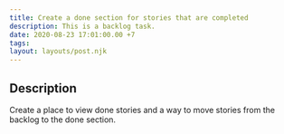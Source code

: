 ```yaml
---
title: Create a done section for stories that are completed
description: This is a backlog task.
date: 2020-08-23 17:01:00.00 +7
tags:
layout: layouts/post.njk
---
```

## Description

Create a place to view done stories and a way to move stories from the backlog to the done section.


